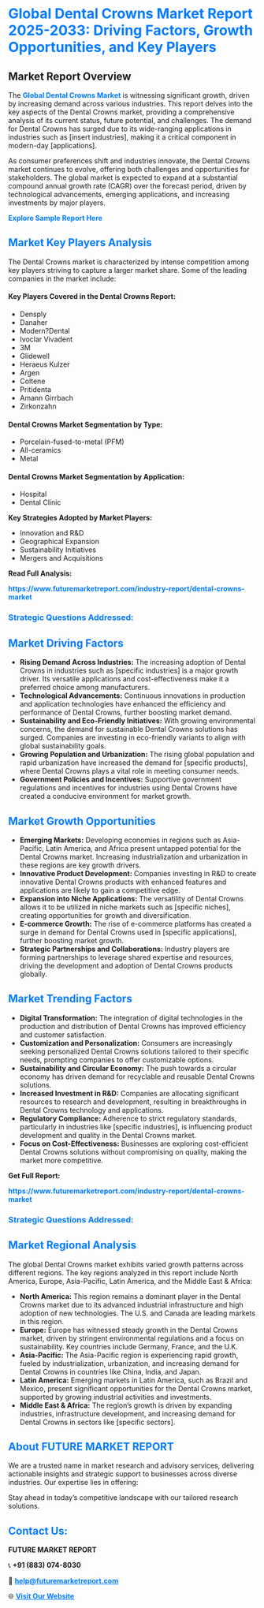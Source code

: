 <h1 style="color: #007BFF;">Global Dental Crowns Market Report 2025-2033: Driving Factors, Growth Opportunities, and Key Players</h1>

<section id="overview">
<h2>Market Report Overview</h2>
<p>The <a href="https://www.futuremarketreport.com/industry-report/dental-crowns-market" style="color: #007BFF; text-decoration: none;"><strong>Global Dental Crowns Market</strong></a> is witnessing significant growth, driven by increasing demand across various industries. This report delves into the key aspects of the Dental Crowns market, providing a comprehensive analysis of its current status, future potential, and challenges. The demand for Dental Crowns has surged due to its wide-ranging applications in industries such as [insert industries], making it a critical component in modern-day [applications].</p>
<p>As consumer preferences shift and industries innovate, the Dental Crowns market continues to evolve, offering both challenges and opportunities for stakeholders. The global market is expected to expand at a substantial compound annual growth rate (CAGR) over the forecast period, driven by technological advancements, emerging applications, and increasing investments by major players.</p>
</section>

<section id="overview">
<p><a href="https://www.futuremarketreport.com/request-sample/reportId=90012" style="color: #007BFF; text-decoration: none;"><strong>Explore Sample Report Here</strong></a></p>
</section>

<section id="key-players">
<h2 style="color: #007BFF;">Market Key Players Analysis</h2>
<p>The Dental Crowns market is characterized by intense competition among key players striving to capture a larger market share. Some of the leading companies in the market include:</p>
<h4>Key Players Covered in the Dental Crowns Report:</h4>
<ul><li>Densply</li><li>Danaher</li><li>Modern?Dental</li><li>Ivoclar Vivadent</li><li>3M</li><li>Glidewell</li><li>Heraeus Kulzer</li><li>Argen</li><li>Coltene</li><li>Pritidenta</li><li>Amann Girrbach</li><li>Zirkonzahn</li></ul>
<h4>Dental Crowns Market Segmentation by Type:</h4>
<ul><li>Porcelain-fused-to-metal (PFM)</li><li>All-ceramics</li><li>Metal</li></ul>

<h4>Dental Crowns Market Segmentation by Application:</h4>
<ul><li>Hospital</li><li>Dental Clinic</li></ul>
<p><strong>Key Strategies Adopted by Market Players:</strong></p>
<ul>
<li>Innovation and R&D</li>
<li>Geographical Expansion</li>
<li>Sustainability Initiatives</li>
<li>Mergers and Acquisitions</li>
</ul>
</section>

<section>
<p><strong>Read Full Analysis: </strong></p><a href="https://www.futuremarketreport.com/industry-report/dental-crowns-market" style="color: #007BFF; text-decoration: none;"><strong>https://www.futuremarketreport.com/industry-report/dental-crowns-market</strong></a>
<h3 style="color: #007BFF;">Strategic Questions Addressed:</h3>
</section>

<section id="driving-factors">
<h2 style="color: #007BFF;">Market Driving Factors</h2>
<ul>
<li><strong>Rising Demand Across Industries:</strong> The increasing adoption of Dental Crowns in industries such as [specific industries] is a major growth driver. Its versatile applications and cost-effectiveness make it a preferred choice among manufacturers.</li>
<li><strong>Technological Advancements:</strong> Continuous innovations in production and application technologies have enhanced the efficiency and performance of Dental Crowns, further boosting market demand.</li>
<li><strong>Sustainability and Eco-Friendly Initiatives:</strong> With growing environmental concerns, the demand for sustainable Dental Crowns solutions has surged. Companies are investing in eco-friendly variants to align with global sustainability goals.</li>
<li><strong>Growing Population and Urbanization:</strong> The rising global population and rapid urbanization have increased the demand for [specific products], where Dental Crowns plays a vital role in meeting consumer needs.</li>
<li><strong>Government Policies and Incentives:</strong> Supportive government regulations and incentives for industries using Dental Crowns have created a conducive environment for market growth.</li>
</ul>
</section>

<section id="growth-opportunities">
<h2 style="color: #007BFF;">Market Growth Opportunities</h2>
<ul>
<li><strong>Emerging Markets:</strong> Developing economies in regions such as Asia-Pacific, Latin America, and Africa present untapped potential for the Dental Crowns market. Increasing industrialization and urbanization in these regions are key growth drivers.</li>
<li><strong>Innovative Product Development:</strong> Companies investing in R&D to create innovative Dental Crowns products with enhanced features and applications are likely to gain a competitive edge.</li>
<li><strong>Expansion into Niche Applications:</strong> The versatility of Dental Crowns allows it to be utilized in niche markets such as [specific niches], creating opportunities for growth and diversification.</li>
<li><strong>E-commerce Growth:</strong> The rise of e-commerce platforms has created a surge in demand for Dental Crowns used in [specific applications], further boosting market growth.</li>
<li><strong>Strategic Partnerships and Collaborations:</strong> Industry players are forming partnerships to leverage shared expertise and resources, driving the development and adoption of Dental Crowns products globally.</li>
</ul>
</section>

<section id="trending-factors">
<h2 style="color: #007BFF;">Market Trending Factors</h2>
<ul>
<li><strong>Digital Transformation:</strong> The integration of digital technologies in the production and distribution of Dental Crowns has improved efficiency and customer satisfaction.</li>
<li><strong>Customization and Personalization:</strong> Consumers are increasingly seeking personalized Dental Crowns solutions tailored to their specific needs, prompting companies to offer customizable options.</li>
<li><strong>Sustainability and Circular Economy:</strong> The push towards a circular economy has driven demand for recyclable and reusable Dental Crowns solutions.</li>
<li><strong>Increased Investment in R&D:</strong> Companies are allocating significant resources to research and development, resulting in breakthroughs in Dental Crowns technology and applications.</li>
<li><strong>Regulatory Compliance:</strong> Adherence to strict regulatory standards, particularly in industries like [specific industries], is influencing product development and quality in the Dental Crowns market.</li>
<li><strong>Focus on Cost-Effectiveness:</strong> Businesses are exploring cost-efficient Dental Crowns solutions without compromising on quality, making the market more competitive.</li>
</ul>
</section>

<section>
<p><strong>Get Full Report: </strong></p><a href="https://www.futuremarketreport.com/industry-report/dental-crowns-market" style="color: #007BFF; text-decoration: none;"><strong>https://www.futuremarketreport.com/industry-report/dental-crowns-market</strong></a>
<h3 style="color: #007BFF;">Strategic Questions Addressed:</h3>
</section>


<section id="regional-analysis">
<h2 style="color: #007BFF;">Market Regional Analysis</h2>
<p>The global Dental Crowns market exhibits varied growth patterns across different regions. The key regions analyzed in this report include North America, Europe, Asia-Pacific, Latin America, and the Middle East & Africa:</p>
<ul>
<li><strong>North America:</strong> This region remains a dominant player in the Dental Crowns market due to its advanced industrial infrastructure and high adoption of new technologies. The U.S. and Canada are leading markets in this region.</li>
<li><strong>Europe:</strong> Europe has witnessed steady growth in the Dental Crowns market, driven by stringent environmental regulations and a focus on sustainability. Key countries include Germany, France, and the U.K.</li>
<li><strong>Asia-Pacific:</strong> The Asia-Pacific region is experiencing rapid growth, fueled by industrialization, urbanization, and increasing demand for Dental Crowns in countries like China, India, and Japan.</li>
<li><strong>Latin America:</strong> Emerging markets in Latin America, such as Brazil and Mexico, present significant opportunities for the Dental Crowns market, supported by growing industrial activities and investments.</li>
<li><strong>Middle East & Africa:</strong> The region’s growth is driven by expanding industries, infrastructure development, and increasing demand for Dental Crowns in sectors like [specific sectors].</li>
</ul>
</section>

<footer>
<h2 style="color: #007BFF;">About FUTURE MARKET REPORT</h2>
<p>We are a trusted name in market research and advisory services, delivering actionable insights and strategic support to businesses across diverse industries. Our expertise lies in offering:</p>

<p>Stay ahead in today’s competitive landscape with our tailored research solutions.</p>

<h2 style="color: #007BFF;">Contact Us:</h2>
<p><strong>FUTURE MARKET REPORT</strong></p>
<p>📞 <strong>+91 (883) 074-8030</strong></p>
<p>📧 <strong><a href="mailto:help@futuremarketreport.com" style="color: #007BFF;">help@futuremarketreport.com</a></strong></p>
<p>🌐 <strong><a href="https://www.futuremarketreport.com/" style="color: #007BFF;">Visit Our Website</a></strong></p>
</footer>